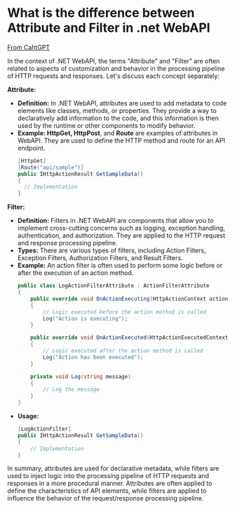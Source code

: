 # What is the difference between Attribute and Filter in .net WebAPI

[From CahtGPT](https://chat.openai.com/c/7d40e0ed-be4f-4f0c-89a6-32a213ae2fc5)  

In the context of .NET WebAPI, the terms "Attribute" and "Filter" are often related to aspects of customization and behavior in the processing pipeline of HTTP requests and responses. Let's discuss each concept separately:

**Attribute:**
- **Definition:** In .NET WebAPI, attributes are used to add metadata to code elements like classes, methods, or properties. They provide a way to declaratively add information to the code, and this information is then used by the runtime or other components to modify behavior.
- **Example: HttpGet, HttpPost**, and **Route** are examples of attributes in WebAPI. They are used to define the HTTP method and route for an API endpoint. 
  ```c#
  [HttpGet]
  [Route("api/sample")]
  public IHttpActionResult GetSampleData()
  {
    // Implementation
  }
  ```
**Filter:**
- **Definition:** Filters in .NET WebAPI are components that allow you to implement cross-cutting concerns such as logging, exception handling, authentication, and authorization. They are applied to the HTTP request and response processing pipeline.
- **Types:** There are various types of filters, including Action Filters, Exception Filters, Authorization Filters, and Result Filters.
- **Example:** An action filter is often used to perform some logic before or after the execution of an action method.
  ```c#
  public class LogActionFilterAttribute : ActionFilterAttribute
  {
      public override void OnActionExecuting(HttpActionContext actionContext)
      {
          // Logic executed before the action method is called
          Log("Action is executing");
      }
  
      public override void OnActionExecuted(HttpActionExecutedContext actionExecutedContext)
      {
          // Logic executed after the action method is called
          Log("Action has been executed");
      }
  
      private void Log(string message)
      {
          // Log the message
      }
  }
  ```
- **Usage:**
  ```c#
  [LogActionFilter]
  public IHttpActionResult GetSampleData()
  {
      // Implementation
  }
  ```  
In summary, attributes are used for declarative metadata, while filters are used to inject logic into the processing pipeline of HTTP requests and responses in a more procedural manner. Attributes are often applied to define the characteristics of API elements, while filters are applied to influence the behavior of the request/response processing pipeline.

